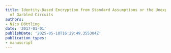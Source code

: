 ```yaml
---
title: Identity-Based Encryption from Standard Assumptions or the Unexpected Virtue
  of Garbled Circuits
authors:
- Nico Döttling
date: '2017-01-01'
publishDate: '2025-05-18T16:29:49.355304Z'
publication_types:
- manuscript
---
```

